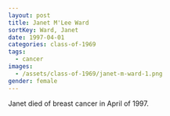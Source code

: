 ```yaml
---
layout: post
title: Janet M'Lee Ward
sortKey: Ward, Janet
date: 1997-04-01
categories: class-of-1969
tags:
  - cancer
images:
  - /assets/class-of-1969/janet-m-ward-1.png
gender: female
---
```

Janet died of breast cancer in April of 1997.
